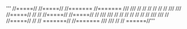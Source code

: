 '''     //=====//           //=====// //======= //======= /// ///
    //     //           //     // //        //        /// ///
   //=====// //     // //=====// //=====// //        /// ///
  //        //     // //     //        // //        /// ///
 //        //=====// //     // =======// //======= /// ///
                 //
                //
         ======//'''
